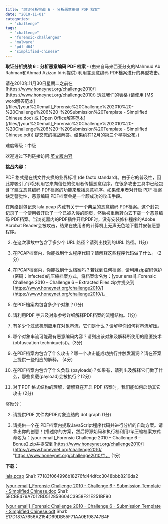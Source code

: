 ```yaml
---
title: "取证分析挑战 6 - 分析恶意编码 PDF 档案"
date: "2010-11-01"
categories: 
  - "challenge"
tags: 
  - "challenge"
  - "forensic-challenges"
  - "malware"
  - "pdf-d64"
  - "simplified-chinese"
---
```


  

**取证分析挑战 6：分析恶意编码 PDF 档案 -** (由来自马来西亚分支的Mahmud Ab Rahman和Ahmad Azizan Idris提供) 利用含恶意编码 PDF档案进行的典型攻击。  
  
  
  
  
  
请在2010年11月30日星期二之前在 [https://www.honeynet.org/challenge2010/](https://www.honeynet.org/challenge2010/) 透过我们的表格 (请使用 [MS word解答范本](/files/[your%20email]_Forensic%20Challenge%202010%20-%20Challenge%206%20-%20Submission%20Template - Simplified Chinese.doc) 或 [Open Office解答范本](/files/[your%20email]_Forensic%20Challenge%202010%20-%20Challenge%206%20-%20Submission%20Template - Simplified Chinese.odt)) 提交您的挑战解答。结果约在12月的第三个星期公布。)  
  
  
  
  
  
难度等级：中级  
  
  
  
  
欢迎透过下列链接访问:[英文版内容](https://www.honeynet.org/challenges/2010_6_malicious_pdf)  
  
  
  
  

**挑战内容：**  
  
  
  
  

PDF 格式是在线文件交换的业界标准 (de facto standard)。由于它的普及性，因此亦吸引了罪犯利用它来向信任的使用者传播恶意程序。在很多攻击工具中已经包含了建立恶意编码 PDF档案的功能来散播恶意程序。如果使用者对开启 PDF 档案缺乏警觉性，恶意编码 PDF档案会是一个颇成功的攻击手段。  
  
  
在网络封包记录 lala.pcap 内藏有关于一个典型的恶意编码 PDF档案。这个封包记录了一个使用者开启了一个已被入侵的网页，然后被重新转向去下载一个恶意编码 PDF档案。当浏览器内的PDF插件开启PDF时，没有安装修补程序的Adobe Acrobat Reader会被攻击，结果在使用者的计算机上无声无色地下载并安装恶意程序。

  

  
2. 在这次事故中包含了多少个 URL 路径？请列出找到的URL 路径。(1分)
  
4. 在PCAP档案内，你能找到什么程序代码？请解释这些程序代码做了什么。 (2分)
  
6. 在PCAP档案内，你能找到什么档案吗？若找到任何档案，请利用zip密码保护(密码：infected)的压缩档案方式，将档案命名为：\[your email\]\_Forensic Challenge 2010 – Challenge 6 – Extracted Files.zip并提交到[https://www.honeynet.org/challenge2010/](https://www.honeynet.org/challenge2010/)。
  
8. 在PDF档案内包含多少个对象？(1分)
  
10. 请利用PDF 字典及对象参考详细解释PDF档案的流程结构。(1分)
  
12. 有多少个过滤机制应用在对象串流，它们是什么？请解释你如何将串流解压。
  
14. 哪个对象串流可能藏有恶意编码内容？请列出该对象及解释所使用的隐匿技术 (obfuscation technique(s))。(3分)
  
16. 在PDF档案内包含了什么攻击？哪一个攻击能成功执行并触发漏洞？请在答案上提供一些相应的解释。 (4分)
  
18. 在PDF档案内包含了什么负载 (payloads)？如果有，请列出及解释它们做了什么，那些负载(payload)会被执行？(2分)
  
20. 对于PDF 格式结构的理解，请解释在开启 PDF 档案时，我们能如何启动其它攻击 (2分)
  

  

奖励分：

  
  

  
2. 请提供PDF 文件内PDF对象连结的 dot graph (1分)
  
4. 请提供一个在 PDF档案内提取JavaScript程序代码并进行分析的自动方案。请拿出你的创意！(描述你的方案，然后将源始码和执行档利用zip压缩档案方式命名为：\[your email\]\_Forensic Challenge 2010 – Challenge 6 –Bonus2.zip并提交到[https://www.honeynet.org/challenge2010/](https://www.honeynet.org/challenge2010/ "https://www.honeynet.org/challenge2010/")。 (1分)
  

  

**下载：**  
  
  
[lala.pcap](/files/lala.pcap) Sha1: 77183f064996b18276fd44dfcc3048bbb8216da2  
  
  
[\[your email\]\_Forensic Challenge 2010 - Challenge 6 - Submission Template - Simplified Chinese.doc](/files/[your%20email]_Forensic%20Challenge%202010%20-%20Challenge%206%20-%20Submission%20Template%20-%20Traditional%20Chinese.doc) Sha1: 5ECBE476A7012BD51285B604C3958F21E251BF90  
  
  
[\[your email\]\_Forensic Challenge 2010 - Challenge 6 - Submission Template - Simplified Chinese.odt](/files/[your%20email]_Forensic%20Challenge%202010%20-%20Challenge%206%20-%20Submission%20Template%20-%20Traditional%20Chinese.odt) Sha1: E17D187A7656A2154D69DB55F71AA0E198747B4F

